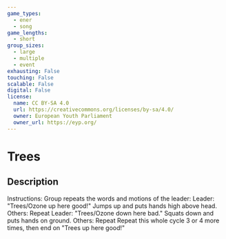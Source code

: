 ```yaml
---
game_types:
  - ener
  - song
game_lengths:
  - short
group_sizes:
  - large
  - multiple
  - event
exhausting: False
touching: False
scalable: False
digital: False
license:
  name: CC BY-SA 4.0
  url: https://creativecommons.org/licenses/by-sa/4.0/
  owner: European Youth Parliament
  owner_url: https://eyp.org/
---
```

# Trees

## Description
Instructions: Group repeats the words and motions of the leader:
Leader: "Trees/Ozone up here good!" Jumps up and puts hands high above head.
Others: Repeat
Leader: "Trees/Ozone down here bad." Squats down and puts hands on ground. Others: Repeat
Repeat this whole cycle 3 or 4 more times, then end on "Trees up here good!"
